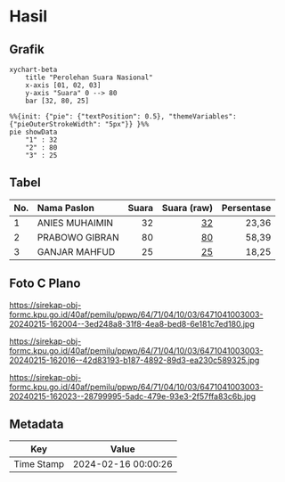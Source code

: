 # Hasil

## Grafik

```mermaid
xychart-beta
    title "Perolehan Suara Nasional"
    x-axis [01, 02, 03]
    y-axis "Suara" 0 --> 80
    bar [32, 80, 25]
```

```mermaid
%%{init: {"pie": {"textPosition": 0.5}, "themeVariables": {"pieOuterStrokeWidth": "5px"}} }%%
pie showData
    "1" : 32
    "2" : 80
    "3" : 25
```

## Tabel

| No. | Nama Paslon    | Suara | Suara (raw) | Persentase |
|:--- |:-------------- | -----:| -----------:| ----------:|
| 1   | ANIES MUHAIMIN | 32    | [32][p-1]   | 23,36      |
| 2   | PRABOWO GIBRAN | 80    | [80][p-2]   | 58,39      |
| 3   | GANJAR MAHFUD  | 25    | [25][p-3]   | 18,25      |


[p-1]: https://github.com/gigit-pemilu/pemilu-2024/blob/main/pilpres/hitung-suara/sub/64-kalimantan-timur/sub/71-kota-balikpapan/sub/04-balikpapan-tengah/sub/1003-karang-rejo/sub/003-tps/sub/paslon-1.txt
[p-2]: https://github.com/gigit-pemilu/pemilu-2024/blob/main/pilpres/hitung-suara/sub/64-kalimantan-timur/sub/71-kota-balikpapan/sub/04-balikpapan-tengah/sub/1003-karang-rejo/sub/003-tps/sub/paslon-2.txt
[p-3]: https://github.com/gigit-pemilu/pemilu-2024/blob/main/pilpres/hitung-suara/sub/64-kalimantan-timur/sub/71-kota-balikpapan/sub/04-balikpapan-tengah/sub/1003-karang-rejo/sub/003-tps/sub/paslon-3.txt

## Foto C Plano

https://sirekap-obj-formc.kpu.go.id/40af/pemilu/ppwp/64/71/04/10/03/6471041003003-20240215-162004--3ed248a8-31f8-4ea8-bed8-6e181c7ed180.jpg

https://sirekap-obj-formc.kpu.go.id/40af/pemilu/ppwp/64/71/04/10/03/6471041003003-20240215-162016--42d83193-b187-4892-89d3-ea230c589325.jpg

https://sirekap-obj-formc.kpu.go.id/40af/pemilu/ppwp/64/71/04/10/03/6471041003003-20240215-162023--28799995-5adc-479e-93e3-2f57ffa83c6b.jpg


## Metadata

| Key        | Value               |
| ---------- | ------------------- |
| Time Stamp | 2024-02-16 00:00:26 |



